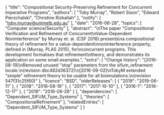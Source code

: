 {
    "title": "Compositional Security-Preserving Refinement for Concurrent Imperative Programs",
    "authors": [
        "Toby Murray",
        "Robert Sison",
        "Edward Pierzchalski",
        "Christine Rizkallah"
    ],
    "notify": [
        "toby.murray@unimelb.edu.au"
    ],
    "date": "2016-06-28",
    "topics": [
        "Computer science/Security"
    ],
    "abstract": "\nThe paper \"Compositional Verification and Refinement of Concurrent\nValue-Dependent Noninterference\" by Murray et. al. (CSF 2016) presents\na compositional theory of refinement for a value-dependent\nnoninterference property, defined in (Murray, PLAS 2015), for\nconcurrent programs. This development formalises that refinement\ntheory, and demonstrates its application on some small examples.",
    "extra": {
        "Change history": "[2016-08-19]\nRemoved unused \"stop\" parameters from the sifum_refinement locale.\n(revision dbc482d36372)\n[2016-09-02]\nTobyM extended \"simple\" refinement theory to be usable for all bisimulations.\n(revision 547f31c25f60)"
    },
    "licence": "BSD",
    "olderReleases": [
        {
            "2019": "2019-06-11"
        },
        {
            "2018": "2018-08-16"
        },
        {
            "2017": "2017-10-10"
        },
        {
            "2016-1": "2016-12-17"
        },
        {
            "2016": "2016-06-28"
        }
    ],
    "dependencies": [
        "Dependent_SIFUM_Type_Systems"
    ],
    "theories": [
        "CompositionalRefinement"
    ],
    "relatedEntries": [
        "Dependent_SIFUM_Type_Systems"
    ]
}